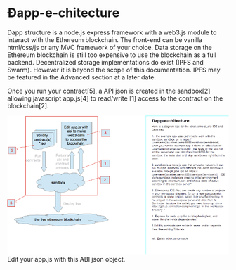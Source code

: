 # Đapp-e-chitecture


Dapp structure is a node.js express framework with a web3.js module to interact with the Ethereum blockchain. The front-end can be vanilla html/css/js or any MVC framework of your choice. Data storage on the Ethereum blockchain is still too expensive to use the blockchain as a full backend. Decentralized storage implementations do exist (IPFS and Swarm). However it is beyond the scope of this documentation. IPFS may be featured in the Advanced section at a later date. 


Once you run your contract[5], a API json is created in the sandbox[2] allowing javascript app.js[4] to read/write [1] access to the contract on the blockchain[2].


![](Ether-Camp.png)
Edit your app.js with this ABI json object.

